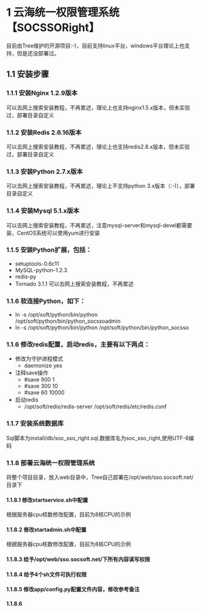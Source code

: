 # 1 云海统一权限管理系统【SOCSSORight】
目前由Tree维护的开源项目:-)，目前支持linux平台，windows平台理论上也支持，但是还没部署过。

## 1.1 安装步骤

### 1.1.1 安装Nginx 1.2.9版本
可以去网上搜索安装教程，不再累述，理论上也支持nginx1.5.x版本，但未实验过，部署目录自定义

### 1.1.2 安装Redis 2.6.16版本
可以去网上搜索安装教程，不再累述，理论上也支持redis2.8.x版本，但未实验过，部署目录自定义

### 1.1.3 安装Python 2.7.x版本
可以去网上搜索安装教程，不再累述，理论上不支持python 3.x版本（:-)），部署目录自定义

### 1.1.4 安装Mysql 5.1.x版本
可以去网上搜索安装教程，不再累述，注意mysql-server和mysql-devel都需要装，CentOS系统可以使用yum进行安装

### 1.1.5 安装Python扩展，包括：
 - setuptools-0.6c11
 - MySQL-python-1.2.3
 - redis-py
 - Tornado 3.1.1
可以去网上搜索安装教程，不再累述

### 1.1.6 软连接Python，如下：
 - ln -s /opt/soft/python/bin/python /opt/soft/python/bin/python_socssoadmin
 - ln -s /opt/soft/python/bin/python /opt/soft/python/bin/python_socsso

### 1.1.6 修改redis配置，启动redis，主要有以下两点：
 - 修改为守护进程模式
     - daemonize yes   
 - 注释save操作
     - #save 900 1
     - #save 300 10
     - #save 60 10000
 - 启动redis     
     - /opt/soft/redis/redis-server /opt/soft/redis/etc/redis.conf


### 1.1.7 安装系统数据库
Sql脚本为install/db/soc_sso_right.sql,数据库名为soc_sso_right,使用UTF-8编码

### 1.1.8 部署云海统一权限管理系统
将整个项目目录，放入web目录中，Tree自己部署在/opt/web/sso.socsoft.net/目录下

#### 1.1.8.1 修改startservice.sh中配置
根据服务器cpu核数修改配置，目前为8核CPU的示例

#### 1.1.8.2 修改startadmin.sh中配置
根据服务器cpu核数修改配置，目前为8核CPU的示例

#### 1.1.8.3 给予/opt/web/sso.socsoft.net/下所有内容读写权限

#### 1.1.8.4 给予4个sh文件可执行权限

#### 1.1.8.5 修改app/config.py配置文件内容，修改参考备注

#### 1.1.8.6 





